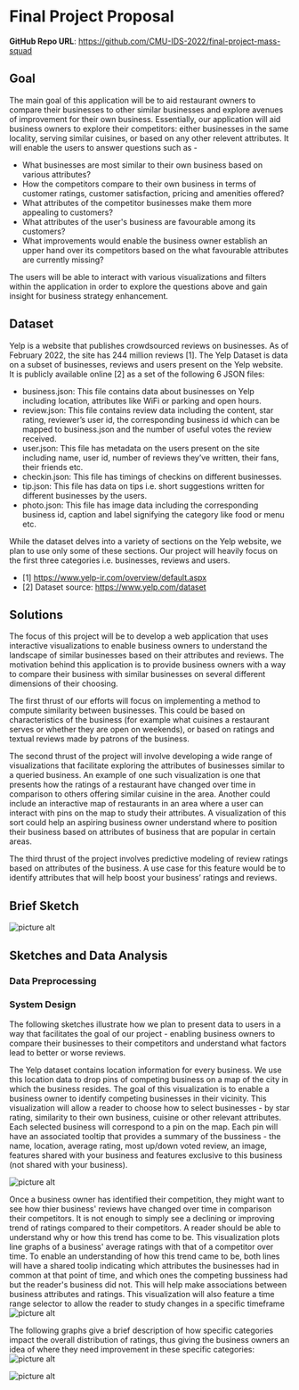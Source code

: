 # Final Project Proposal

**GitHub Repo URL**: https://github.com/CMU-IDS-2022/final-project-mass-squad

## Goal

The main goal of this application will be to aid restaurant owners to compare their businesses to other similar businesses and explore avenues of improvement for their own business. Essentially, our application will aid business owners to explore their competitors: either businesses in the same locality, serving similar cuisines, or based on any other relevent attributes. It will enable the users to answer questions such as - 
 
  - What businesses are most similar to their own business based on various attributes?
  - How the competitors compare to their own business in terms of customer ratings, customer satisfaction, pricing and amenities offered?
  - What attributes of the competitor businesses make them more appealing to customers?
  - What attributes of the user's business are favourable among its customers?
  - What improvements would enable the business owner establish an upper hand over its competitors based on the what favourable attributes are currently missing?
 
The users will be able to interact with various visualizations and filters within the application in order to explore the questions above and gain insight for business strategy enhancement.

## Dataset

Yelp is a website that publishes crowdsourced reviews on businesses. As of February 2022, the site has 244 million reviews [1]. The Yelp Dataset is data on a subset of businesses, reviews and users present on the Yelp website. It is publicly available online [2] as a set of the following 6 JSON files:
 - business.json: This file contains data about businesses on Yelp including location, attributes like WiFi or parking and open hours.
 - review.json: This file contains review data including the content, star rating, reviewer’s user id, the corresponding business id which can be mapped to business.json and the number of useful votes the review received.
 - user.json: This file has metadata on the users present on the site including name, user id, number of reviews they’ve written, their fans, their friends etc.
 - checkin.json: This file has timings of checkins on different businesses.
 - tip.json: This file has data on tips i.e. short suggestions written for different businesses by the users.
 - photo.json: This file has image data including the corresponding business id, caption and label signifying the category like food or menu etc.

While the dataset delves into a variety of sections on the Yelp website, we plan to use only some of these sections. Our project will heavily focus on the first three categories i.e. businesses, reviews and users. 

 - [1] https://www.yelp-ir.com/overview/default.aspx
 - [2] Dataset source: https://www.yelp.com/dataset


## Solutions

The focus of this project will be to develop a web application that uses interactive visualizations to enable business owners to understand the landscape of similar businesses based on their attributes and reviews. The motivation behind this application is to provide business owners with a way to compare their business with similar businesses on several different dimensions of their choosing. 

The first thrust of our efforts will focus on implementing a method to compute similarity between businesses. This could be based on characteristics of the business (for example what cuisines a restaurant serves or whether they are open on weekends), or based on ratings and textual reviews made by patrons of the business. 

The second thrust of the project will involve developing a wide range of visualizations that facilitate exploring the attributes of businesses similar to a queried business. An example of one such visualization is one that presents how the ratings of a restaurant have changed over time in comparison to others offering similar cuisine in the area. Another could include an interactive map of restaurants in an area where a user can interact with pins on the map to study their attributes. A visualization of this sort could help an aspiring business owner understand where to position their business based on attributes of business that are popular in certain areas. 

The third thrust of the project involves predictive modeling of review ratings based on attributes of the business. A use case for this feature would be to identify attributes that will help boost your business’ ratings and reviews.

## Brief Sketch

![picture alt](Sketch.png)

## Sketches and Data Analysis

### Data Preprocessing

### System Design 

The following sketches illustrate how we plan to present data to users in a way that facilitates the goal of our project - enabling business owners to compare their businesses to their competitors and understand what factors lead to better or worse reviews. 

The Yelp dataset contains location information for every business. We use this location data to drop pins of competing business on a map of the city in which the business resides. The goal of this visualization is to enable a business owner to identify competing businesses in their vicinity. This visualization will allow a reader to choose how to select businesses - by star rating, similarity to their own business, cuisine or other relevant attributes. Each selected business will correspond to a pin on the map. Each pin will have an associated tooltip that provides a summary of the bussiness - the name, location, average rating, most up/down voted review, an image, features shared with your business and features exclusive to this business (not shared with your business). 


![picture alt](images/map.png)


Once a business owner has identified their competition, they might want to see how thier business' reviews have changed over time in comparison their competitors. It is not enough to simply see a declining or improving trend of ratings compared to their competitors. A reader should be able to understand why or how this trend has come to be. This visualization plots line graphs of a business' average ratings with that of a competitor over time. To enable an understanding of how this trend came to be, both lines will have a shared toolip indicating which attributes the businesses had in common at that point of time, and which ones the competing bussiness had but the reader's business did not. This will help make associations between business attributes and ratings. This visualization will also feature a time range selector to allow the reader to study changes in a specific timeframe
![picture alt](images/time_compare.png)

The following graphs give a brief description of how specific categories impact the overall distribution of ratings, thus giving the business owners an idea of where they need improvement in these specific categories:
![picture alt](images/h_1.png)

![picture alt](images/h_2.png)



